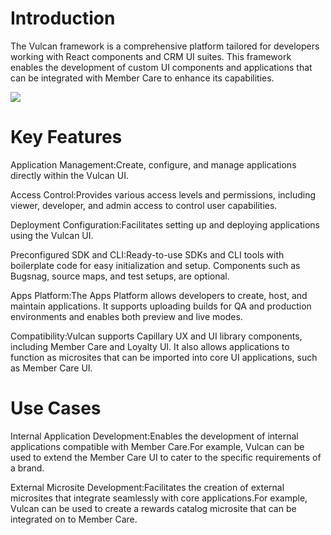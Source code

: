 # Introduction

The Vulcan framework is a comprehensive platform tailored for developers working with React components and CRM UI suites. This framework enables the development of custom UI components and applications that can be integrated with Member Care to enhance its capabilities.

![](https://files.readme.io/822e8c4-Group_14.png)

# Key Features

Application Management:Create, configure, and manage applications directly within the Vulcan UI.

Access Control:Provides various access levels and permissions, including viewer, developer, and admin access to control user capabilities.

Deployment Configuration:Facilitates setting up and deploying applications using the Vulcan UI.

Preconfigured SDK and CLI:Ready-to-use SDKs and CLI tools with boilerplate code for easy initialization and setup. Components such as Bugsnag, source maps, and test setups, are optional.

Apps Platform:The Apps Platform allows developers to create, host, and maintain applications. It supports uploading builds for QA and production environments and enables both preview and live modes.

Compatibility:Vulcan supports Capillary UX and UI library components, including Member Care and Loyalty UI. It also allows applications to function as microsites that can be imported into core UI applications, such as Member Care UI.

# Use Cases

Internal Application Development:Enables the development of internal applications compatible with Member Care.For example, Vulcan can be used to extend the Member Care UI to cater to the specific requirements of a brand.

External Microsite Development:Facilitates the creation of external microsites that integrate seamlessly with core applications.For example, Vulcan can be used to create a rewards catalog microsite that can be integrated on to Member Care.